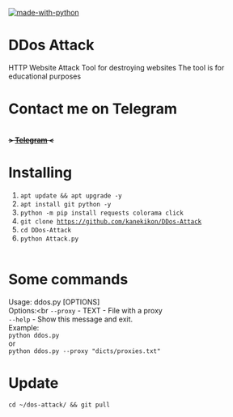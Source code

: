 [![made-with-python](https://img.shields.io/badge/Made%20with-Python-1f425f.svg)](https://www.python.org/) 
# DDos Attack
HTTP Website Attack Tool for destroying websites The tool is for educational purposes

# Contact me on Telegram
<br><b>~~> <a href="https://t.me/CTITIT">Telegram</a> <~~</b><br>

# Installing
1. <code>apt update && apt upgrade -y</code>
2. <code>apt install git python -y</code> 
3. <code>python -m pip install requests colorama click</code>
4. <code>git clone https://github.com/kanekikon/DDos-Attack</code>
5. <code>cd DDos-Attack</code>
6. <code>python Attack.py</code><br><br>
# Some commands

Usage: ddos.py [OPTIONS]<br>
Options:<br
<code>--proxy</code> - TEXT - File with a proxy<br>
<code>--help</code> - Show this message and exit.<br>
Example:<br>
<code>python ddos.py</code><br>
or<br>
<code>python ddos.py --proxy "dicts/proxies.txt"</code><br>



# Update
<code>cd ~/dos-attack/ && git pull</code>



